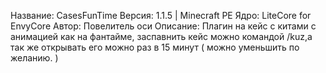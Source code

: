 Название: CasesFunTime
Версия: 1.1.5 | Minecraft PE
Ядро: LiteCore for EnvyCore
Автор: Повелитель оси 
Описание: Плагин на кейс с китами с анимацией как на фантайме, заспавнить кейс можно командой /kuz,а так же открывать его можно раз в 15 минут ( можно уменьшить по желанию. )
